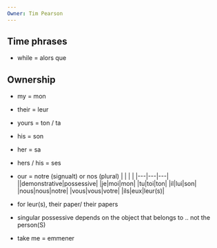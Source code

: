 ```yaml
---
Owner: Tim Pearson
---
```

## Time phrases
- while = alors que
  
  
## Ownership
- my = mon
- their = leur
- yours = ton / ta
- his = son
- her = sa
- hers / his = ses
- our = notre (signualt) or nos (plural)
|   |   |   |
|---|---|---|
||demonstrative|possessive|
|je|moi|mon|
|tu|toi|ton|
|il|lui|son|
|nous|nous|notre|
|vous|vous|votre|
|ils|eux|leur(s)|
- for leur(s), their paper/ their papers
- singular possessive depends on the object that belongs to .. not the person(S)
  
- take me = emmener